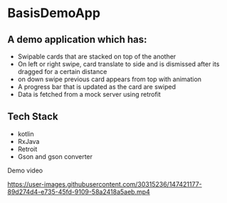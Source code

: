 # BasisDemoApp

## A demo application which has: 
- Swipable cards that are stacked on top of the another
- On left or right swipe, card translate to side and is dismissed after its dragged for a certain distance
- on down swipe previous card appears from top with animation
- A progress bar that is updated as the card are swiped
- Data is fetched from a mock server using retrofit
## Tech Stack
- kotlin
- RxJava
- Retroit
- Gson and gson converter
    
Demo video

https://user-images.githubusercontent.com/30315236/147421177-89d274d4-e735-45fd-9109-58a2418a5aeb.mp4

